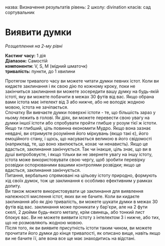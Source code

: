 назва: Визначення результатів рівень: 2 школу: divination класів: сад сортувальник

# Виявити думки
_Розщеплення на 2-му рівні_

**Кастинг часу:** 1 дія    
**Діапазон:** Самостій    
**компоненти:** V, S, М (мідний шматочк)    
**тривалість:** пункти, до 1 хвилини

Протягом тривалого часу ви можете читати думки певних істот. Коли ви кидаєте заклинання і як свою дію по кожному кроку, поки не закінчиться заклинання ви можете зосередити вашу думку на будь-якій істоті, яку ви можете побачити в межах 30 футів від вас. Якщо обрана вами істота має інтелект від 3 або нижче, або не володіє жодною мовою, істота не зачіпається.    
Спочатку Ви вивчаєте думки поверхні істоти - те, що більшість зараз у ньому лежить в голові. Як діях, ви можете перевести свою увагу на думки іншої істоти або спробувати пройти глибше у розум тієї ж істоти. Якщо ти глибший, ціль повинна економити Мудро. Якщо вона зазнає невдачі, ви отримуєте розуміння його міркувань (якщо такі є), його емоційного стану, і щось, що насувається великою в його свідомості (наприклад, те, що воно хвилюється, кохає чи ненависть). Якщо це вдасться, заклинання закінчується. Так чи інакше, ціль знає, що ви в душі випробовуєте, і якщо тільки ви не звернете увагу на іншу істоту, істота може використовувати свою чергу, щоб зробити перевірку розвідки оспорюваними вашими контролями розвідки; якщо це вдасться, заклинання закінчується.    
Питання, вербально спрямовані на цільову істоту природно, формують хід своїх думок, тож це заклинання є особливо ефективним у рамках допиту.    
Ви також можете використовувати це заклинання для виявлення належності мислення істот, яких ви не бачите. Коли ви кидаєте заклинання або як дію тривалість, ви можете шукати думки в межах 30 футів від вас. заклинання може проникати у бар'єри, але на 2 фути скелі, 2 дюйми будь-якого металу, крім свинець, або тонкий лист блокує вас. Ви не можете виявити істоту з інтелектом 3 і нижче, або тих, що не розмовляють жодною мовою.    
Після того, як ви виявите присутність істоти таким чином, ви можете прочитати його думки до кінця тривалості, як описано вище, навіть якщо ви не бачите її, але вона все ще має знаходитись на відстані. 